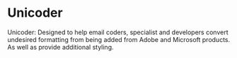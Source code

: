 # Unicoder
Unicoder: Designed to help email coders, specialist and developers convert undesired formatting from being added from Adobe and Microsoft products. As well as provide additional styling. 

